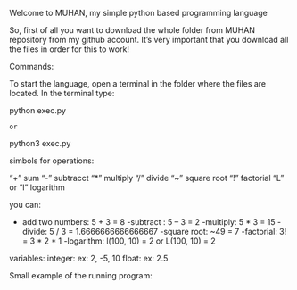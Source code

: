
Welcome to MUHAN, my simple python based programming 	language


So, first of all you want to download the whole folder from MUHAN repository from my github account. It’s very important that you download all the files in order for this to work!


Commands:

To start the language, open a terminal in the folder where the files are located.  In the terminal type: 

python exec.py
	
	or

python3 exec.py

simbols for operations:

“+” sum
“-”  subtracct
“*” multiply
“/” divide
“~” square root
“!” factorial
“L” or “l” logarithm

you can:
- add two numbers: 5 + 3 = 8
-subtract : 	        5 – 3 = 2
-multiply:                5 * 3 = 15
-divide:                   5 / 3 = 1.6666666666666667
-square root:           ~49 = 7
-factorial:                3! = 3 * 2 * 1
-logarithm:             l(100, 10) = 2 or L(100, 10) =  2

variables:
integer: ex: 2, -5, 10
float:     ex: 2.5 

Small example of  the running program:

	
